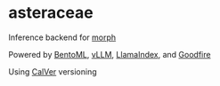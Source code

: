 # asteraceae

Inference backend for [morph](https://morph-editor.app)

Powered by [BentoML](https://bentoml.com), [vLLM](https://blog.vllm.ai/2023/06/20/vllm.html), [LlamaIndex](https://www.llamaindex.ai/), and [Goodfire](https://www.goodfire.ai/)

Using [CalVer](https://calver.org/) versioning
